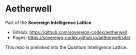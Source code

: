 # Aetherwell

Part of the **Sovereign Intelligence Lattice**.

- GitHub: https://github.com/sovereign-codex/aetherwell
- Pages: https://sovereign-codex.github.io/aetherwell/site/

This repo is prelinked into the Quantum Intelligence Lattice.
